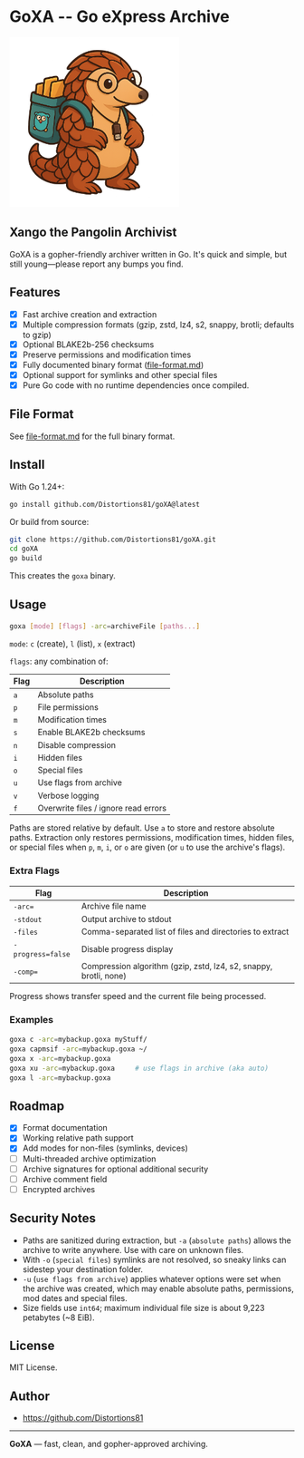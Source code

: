 # GoXA -- Go eXpress Archive
<img src="https://github.com/Distortions81/goXA/blob/main/Xango.png?raw=true" alt="Xango the Archivist" width="300"/>

## Xango the Pangolin Archivist
GoXA is a gopher-friendly archiver written in Go. It's quick and simple, but still young—please report any bumps you find.

## Features

- [x] Fast archive creation and extraction
- [x] Multiple compression formats (gzip, zstd, lz4, s2, snappy, brotli; defaults to gzip)
- [x] Optional BLAKE2b-256 checksums
- [x] Preserve permissions and modification times
- [x] Fully documented binary format ([file-format.md](file-format.md))
- [x] Optional support for symlinks and other special files
- [x] Pure Go code with no runtime dependencies once compiled.

## File Format

See [file-format.md](file-format.md) for the full binary format.

## Install

With Go 1.24+:

```bash
go install github.com/Distortions81/goXA@latest
```

Or build from source:

```bash
git clone https://github.com/Distortions81/goXA.git
cd goXA
go build
```

This creates the `goxa` binary.

## Usage

```bash
goxa [mode] [flags] -arc=archiveFile [paths...]
```

`mode`: `c` (create), `l` (list), `x` (extract)

`flags`: any combination of:

| Flag | Description |
|------|-------------|
| `a` | Absolute paths |
| `p` | File permissions |
| `m` | Modification times |
| `s` | Enable BLAKE2b checksums |
| `n` | Disable compression |
| `i` | Hidden files |
| `o` | Special files |
| `u` | Use flags from archive |
| `v` | Verbose logging |
| `f` | Overwrite files / ignore read errors |

Paths are stored relative by default. Use `a` to store and restore absolute paths. Extraction only restores permissions, modification times, hidden files, or special files when `p`, `m`, `i`, or `o` are given (or `u` to use the archive's flags).

### Extra Flags

| Flag | Description |
|------|-------------|
| `-arc=` | Archive file name |
| `-stdout` | Output archive to stdout |
| `-files` | Comma-separated list of files and directories to extract |
| `-progress=false` | Disable progress display |
| `-comp=` | Compression algorithm (gzip, zstd, lz4, s2, snappy, brotli, none) |

Progress shows transfer speed and the current file being processed.

### Examples

```bash
goxa c -arc=mybackup.goxa myStuff/
goxa capmsif -arc=mybackup.goxa ~/
goxa x -arc=mybackup.goxa
goxa xu -arc=mybackup.goxa     # use flags in archive (aka auto)
goxa l -arc=mybackup.goxa
```

## Roadmap

- [x] Format documentation
- [x] Working relative path support
- [x] Add modes for non-files (symlinks, devices)
- [ ] Multi-threaded archive optimization
- [ ] Archive signatures for optional additional security
- [ ] Archive comment field
- [ ] Encrypted archives

## Security Notes

- Paths are sanitized during extraction, but `-a` (`absolute paths`) allows the archive to write anywhere. Use with care on unknown files.
- With `-o` (`special files`) symlinks are not resolved, so sneaky links can sidestep your destination folder.
- `-u` (`use flags from archive`) applies whatever options were set when the archive was created, which may enable absolute paths, permissions, mod dates and special files.
- Size fields use `int64`; maximum individual file size is about 9,223 petabytes (~8&nbsp;EiB).

## License

MIT License.

## Author

- https://github.com/Distortions81

---

**GoXA** — fast, clean, and gopher-approved archiving.
